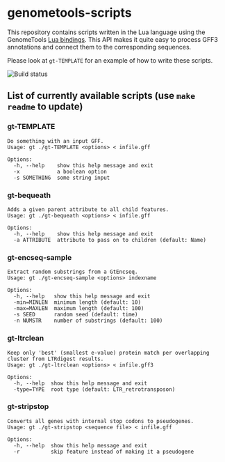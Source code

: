 # genometools-scripts

This repository contains scripts written in the Lua language using the
GenomeTools [Lua bindings](http://genometools.org/docs.html). This API makes
it quite easy to process GFF3 annotations and connect them to the corresponding
sequences.

Please look at `gt-TEMPLATE` for an example of how to write these scripts.

![Build status](https://api.travis-ci.org/genometools/genometools-scripts.svg)

## List of currently available scripts (use `make readme` to update)

### gt-TEMPLATE
```
Do something with an input GFF.
Usage: gt ./gt-TEMPLATE <options> < infile.gff

Options:
  -h, --help    show this help message and exit
  -x            a boolean option
  -s SOMETHING  some string input
```
### gt-bequeath
```
Adds a given parent attribute to all child features.
Usage: gt ./gt-bequeath <options> < infile.gff

Options:
  -h, --help    show this help message and exit
  -a ATTRIBUTE  attribute to pass on to children (default: Name)
```
### gt-encseq-sample
```
Extract random substrings from a GtEncseq. 
Usage: gt ./gt-encseq-sample <options> indexname

Options:
  -h, --help   show this help message and exit
  -min=MINLEN  minimum length (default: 10)
  -max=MAXLEN  maximum length (default: 100)
  -s SEED      random seed (default: time)
  -n NUMSTR    number of substrings (default: 100)
```
### gt-ltrclean
```
Keep only 'best' (smallest e-value) protein match per overlapping cluster from LTRdigest results.
Usage: gt ./gt-ltrclean <options> < infile.gff3

Options:
  -h, --help  show this help message and exit
  -type=TYPE  root type (default: LTR_retrotransposon)
```
### gt-stripstop
```
Converts all genes with internal stop codons to pseudogenes.
Usage: gt ./gt-stripstop <sequence file> < infile.gff

Options:
  -h, --help  show this help message and exit
  -r          skip feature instead of making it a pseudogene
```
